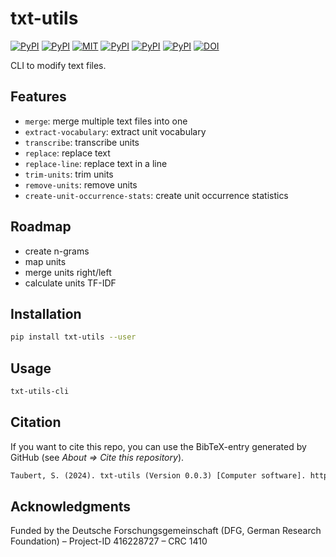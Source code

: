 # txt-utils

[![PyPI](https://img.shields.io/pypi/v/txt-utils.svg)](https://pypi.python.org/pypi/txt-utils)
[![PyPI](https://img.shields.io/pypi/pyversions/txt-utils.svg)](https://pypi.python.org/pypi/txt-utils)
[![MIT](https://img.shields.io/github/license/stefantaubert/txt-utils.svg)](https://github.com/stefantaubert/txt-utils/blob/master/LICENSE)
[![PyPI](https://img.shields.io/pypi/wheel/txt-utils.svg)](https://pypi.python.org/pypi/txt-utils)
[![PyPI](https://img.shields.io/pypi/implementation/txt-utils.svg)](https://pypi.python.org/pypi/txt-utils)
[![PyPI](https://img.shields.io/github/commits-since/stefantaubert/txt-utils/latest/master.svg)](https://github.com/stefantaubert/txt-utils/compare/v0.0.3...master)
[![DOI](https://zenodo.org/badge/DOI/10.5281/zenodo.10571273.svg)](https://doi.org/10.5281/zenodo.10571273)

CLI to modify text files.

## Features

- `merge`: merge multiple text files into one
- `extract-vocabulary`: extract unit vocabulary
- `transcribe`: transcribe units
- `replace`: replace text
- `replace-line`: replace text in a line
- `trim-units`: trim units
- `remove-units`: remove units
- `create-unit-occurrence-stats`: create unit occurrence statistics

## Roadmap

- create n-grams
- map units
- merge units right/left
- calculate units TF-IDF

## Installation

```sh
pip install txt-utils --user
```

## Usage

```sh
txt-utils-cli
```

## Citation

If you want to cite this repo, you can use the BibTeX-entry generated by GitHub (see *About => Cite this repository*).

```txt
Taubert, S. (2024). txt-utils (Version 0.0.3) [Computer software]. https://doi.org/10.5281/zenodo.10571273
```

## Acknowledgments

Funded by the Deutsche Forschungsgemeinschaft (DFG, German Research Foundation) – Project-ID 416228727 – CRC 1410
